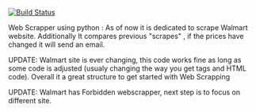 [![Build Status](https://travis-ci.org/jgutierrezCSU/WebScrapperPython.svg?branch=master)](https://travis-ci.org/jgutierrezCSU/WebScrapperPython)

Web Scrapper using python :
As of now it is dedicated to scrape Walmart website.
Additionally It compares previous "scrapes" , if the prices have changed it will send an email.

UPDATE:
Walmart site is ever changing, this code works fine as long as some code is adjusted (usualy changing the way you get tags and HTML code).
Overall it a great structure to get started with Web Scrapping

UPDATE: Walmart has Forbidden webscrapper, next step is to focus on different site.